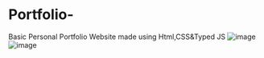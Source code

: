 # Portfolio-
Basic Personal Portfolio Website made using Html,CSS&amp;Typed JS
![image](https://github.com/ICEMANO1/Portfolio-/assets/98303478/128e6af8-72a4-414d-aa6a-941df39c5d4e)
![image](https://github.com/ICEMANO1/Portfolio-/assets/98303478/73bfaa81-c8b1-484c-809d-281a66ccf760)


